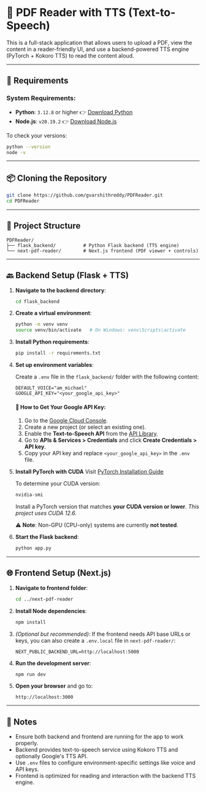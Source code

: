 # 🧾 PDF Reader with TTS (Text-to-Speech)

This is a full-stack application that allows users to upload a PDF, view the content in a reader-friendly UI, and use a backend-powered TTS engine (PyTorch + Kokoro TTS) to read the content aloud.

---

## 🔧 Requirements

### System Requirements:

* **Python**: `3.12.8` or higher
  👉 [Download Python](https://www.python.org/downloads/release/python-3128/)
* **Node.js**: `v20.19.2`
  👉 [Download Node.js](https://nodejs.org/en/download)

To check your versions:

```bash
python --version
node -v
```

---

## 📦 Cloning the Repository

```bash
git clone https://github.com/gvarshithreddy/PDFReader.git
cd PDFReader
```

---

## 📁 Project Structure

```
PDFReader/
├── flask_backend/          # Python Flask backend (TTS engine)
└── next-pdf-reader/        # Next.js frontend (PDF viewer + controls)
```

---

## 🔙 Backend Setup (Flask + TTS)

1. **Navigate to the backend directory**:

   ```bash
   cd flask_backend
   ```

2. **Create a virtual environment**:

   ```bash
   python -m venv venv
   source venv/bin/activate   # On Windows: venv\Scripts\activate
   ```

3. **Install Python requirements**:

   ```bash
   pip install -r requirements.txt
   ```

4. **Set up environment variables**:

   Create a `.env` file in the `flask_backend/` folder with the following content:

   ```
   DEFAULT_VOICE="am_michael"
   GOOGLE_API_KEY="<your_google_api_key>"
   ```

   #### 🔑 How to Get Your Google API Key:

   1. Go to the [Google Cloud Console](https://console.cloud.google.com/).
   2. Create a new project (or select an existing one).
   3. Enable the **Text-to-Speech API** from the [API Library](https://console.cloud.google.com/apis/library/texttospeech.googleapis.com).
   4. Go to **APIs & Services > Credentials** and click **Create Credentials > API key**.
   5. Copy your API key and replace `<your_google_api_key>` in the `.env` file.

5. **Install PyTorch with CUDA**
   Visit [PyTorch Installation Guide](https://pytorch.org/get-started/locally/)

   To determine your CUDA version:

   ```bash
   nvidia-smi
   ```

   Install a PyTorch version that matches **your CUDA version or lower**.
   *This project uses CUDA 12.6.*

   ⚠️ **Note**: Non-GPU (CPU-only) systems are currently **not tested**.

6. **Start the Flask backend**:

   ```bash
   python app.py
   ```

---

## 🌐 Frontend Setup (Next.js)

1. **Navigate to frontend folder**:

   ```bash
   cd ../next-pdf-reader
   ```

2. **Install Node dependencies**:

   ```bash
   npm install
   ```

3. *(Optional but recommended)*: If the frontend needs API base URLs or keys, you can also create a `.env.local` file in `next-pdf-reader/`:

   ```
   NEXT_PUBLIC_BACKEND_URL=http://localhost:5000
   ```

4. **Run the development server**:

   ```bash
   npm run dev
   ```

5. **Open your browser** and go to:

   ```
   http://localhost:3000
   ```

---

## 📝 Notes

* Ensure both backend and frontend are running for the app to work properly.
* Backend provides text-to-speech service using Kokoro TTS and optionally Google's TTS API.
* Use `.env` files to configure environment-specific settings like voice and API keys.
* Frontend is optimized for reading and interaction with the backend TTS engine.

